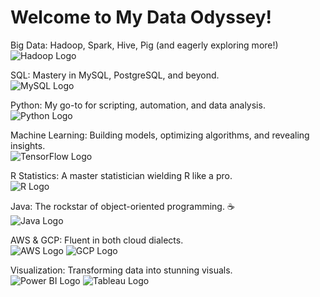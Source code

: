 # Welcome to My Data Odyssey!

Big Data: Hadoop, Spark, Hive, Pig (and eagerly exploring more!)  
![Hadoop Logo](hadoop_logo.png)  

SQL: Mastery in MySQL, PostgreSQL, and beyond.  
![MySQL Logo](mysql_logo.png)  

Python: My go-to for scripting, automation, and data analysis.  
![Python Logo](python_logo.png)  

Machine Learning: Building models, optimizing algorithms, and revealing insights.  
![TensorFlow Logo](tensorflow_logo.png)  

R Statistics: A master statistician wielding R like a pro.  
![R Logo](r_logo.png)  

Java: The rockstar of object-oriented programming. ☕  
![Java Logo](java_logo.png)  

AWS & GCP: Fluent in both cloud dialects.  
![AWS Logo](aws_logo.png) ![GCP Logo](gcp_logo.png)  

Visualization: Transforming data into stunning visuals.  
![Power BI Logo](powerbi_logo.png) ![Tableau Logo](tableau_logo.png)  
